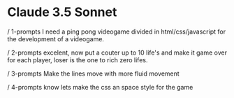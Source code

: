 # Claude 3.5 Sonnet

/ 1-prompts
I need a ping pong videogame divided in html/css/javascript for the development of a videogame.

/ 2-prompts
excelent, now put a couter up to 10 life's and make it game over for each player, loser is the one to rich zero lifes.

/ 3-prompts
Make the lines move with more fluid movement

/ 4-prompts
know lets make the css an space style for the game


